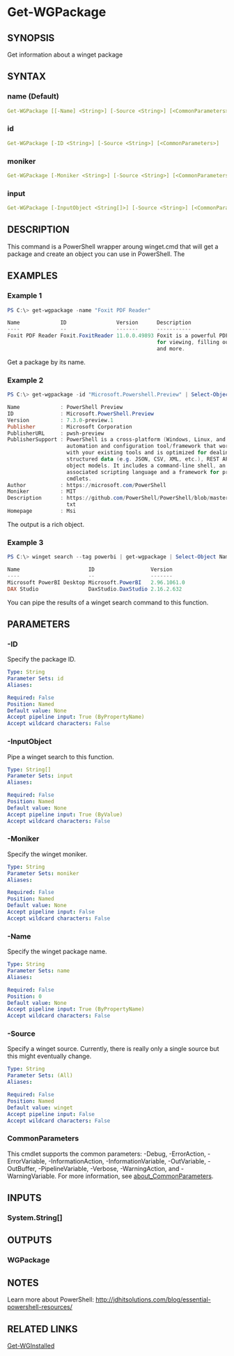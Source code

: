 ﻿---
external help file: WingetTools-help.xml
Module Name: WingetTools
online version: https://bit.ly/3jQh9MH
schema: 2.0.0
---

# Get-WGPackage

## SYNOPSIS

Get information about a winget package

## SYNTAX

### name (Default)

```yaml
Get-WGPackage [[-Name] <String>] [-Source <String>] [<CommonParameters>]
```

### id

```yaml
Get-WGPackage [-ID <String>] [-Source <String>] [<CommonParameters>]
```

### moniker

```yaml
Get-WGPackage [-Moniker <String>] [-Source <String>] [<CommonParameters>]
```

### input

```yaml
Get-WGPackage [-InputObject <String[]>] [-Source <String>] [<CommonParameters>]
```

## DESCRIPTION

This command is a PowerShell wrapper aroung winget.cmd that will get a package and create an object you can use in PowerShell. The

## EXAMPLES

### Example 1

```powershell
PS C:\> get-wgpackage -name "Foxit PDF Reader"

Name             ID                Version      Description
----             --                -------      -----------
Foxit PDF Reader Foxit.FoxitReader 11.0.0.49893 Foxit is a powerful PDF reader
                                                for viewing, filling out forms
                                                and more.
```

Get a package by its name.

### Example 2

```powershell
PS C:\> get-wgpackage -id "Microsoft.Powershell.Preview" | Select-Object *

Name             : PowerShell Preview
ID               : Microsoft.PowerShell.Preview
Version          : 7.3.0-preview.1
Publisher        : Microsoft Corporation
PublisherURL     : pwsh-preview
PublisherSupport : PowerShell is a cross-platform (Windows, Linux, and macOS)
                   automation and configuration tool/framework that works well
                   with your existing tools and is optimized for dealing with
                   structured data (e.g. JSON, CSV, XML, etc.), REST APIs, and
                   object models. It includes a command-line shell, an
                   associated scripting language and a framework for processing
                   cmdlets.
Author           : https://microsoft.com/PowerShell
Moniker          : MIT
Description      : https://github.com/PowerShell/PowerShell/blob/master/LICENSE.
                   txt
Homepage         : Msi
```

The output is a rich object.

### Example 3

```powershell
PS C:\> winget search --tag powerbi | get-wgpackage | Select-Object Name,ID,Version

Name                      ID                  Version
----                      --                  -------
Microsoft PowerBI Desktop Microsoft.PowerBI   2.96.1061.0
DAX Studio                DaxStudio.DaxStudio 2.16.2.632
```

You can pipe the results of a winget search command to this function.

## PARAMETERS

### -ID

Specify the package ID.

```yaml
Type: String
Parameter Sets: id
Aliases:

Required: False
Position: Named
Default value: None
Accept pipeline input: True (ByPropertyName)
Accept wildcard characters: False
```

### -InputObject

Pipe a winget search to this function.

```yaml
Type: String[]
Parameter Sets: input
Aliases:

Required: False
Position: Named
Default value: None
Accept pipeline input: True (ByValue)
Accept wildcard characters: False
```

### -Moniker

Specify the winget moniker.

```yaml
Type: String
Parameter Sets: moniker
Aliases:

Required: False
Position: Named
Default value: None
Accept pipeline input: False
Accept wildcard characters: False
```

### -Name

Specify the winget package name.

```yaml
Type: String
Parameter Sets: name
Aliases:

Required: False
Position: 0
Default value: None
Accept pipeline input: True (ByPropertyName)
Accept wildcard characters: False
```

### -Source

Specify a winget source. Currently, there is really only a single source but this might eventually change.

```yaml
Type: String
Parameter Sets: (All)
Aliases:

Required: False
Position: Named
Default value: winget
Accept pipeline input: False
Accept wildcard characters: False
```

### CommonParameters

This cmdlet supports the common parameters: -Debug, -ErrorAction, -ErrorVariable, -InformationAction, -InformationVariable, -OutVariable, -OutBuffer, -PipelineVariable, -Verbose, -WarningAction, and -WarningVariable. For more information, see [about_CommonParameters](http://go.microsoft.com/fwlink/?LinkID=113216).

## INPUTS

### System.String[]

## OUTPUTS

### WGPackage

## NOTES

Learn more about PowerShell: http://jdhitsolutions.com/blog/essential-powershell-resources/

## RELATED LINKS

[Get-WGInstalled](Get-WGInstalled.md)
